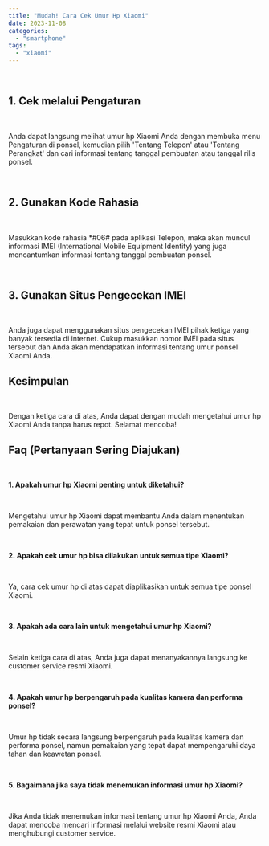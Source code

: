 ```yaml
---
title: "Mudah! Cara Cek Umur Hp Xiaomi"
date: 2023-11-08
categories: 
  - "smartphone"
tags: 
  - "xiaomi"
---
```


 

## 1\. Cek melalui Pengaturan

 

Anda dapat langsung melihat umur hp Xiaomi Anda dengan membuka menu Pengaturan di ponsel, kemudian pilih 'Tentang Telepon' atau 'Tentang Perangkat' dan cari informasi tentang tanggal pembuatan atau tanggal rilis ponsel.

 

## 2\. Gunakan Kode Rahasia

 

Masukkan kode rahasia \*#06# pada aplikasi Telepon, maka akan muncul informasi IMEI (International Mobile Equipment Identity) yang juga mencantumkan informasi tentang tanggal pembuatan ponsel.

 

## 3\. Gunakan Situs Pengecekan IMEI

 

Anda juga dapat menggunakan situs pengecekan IMEI pihak ketiga yang banyak tersedia di internet. Cukup masukkan nomor IMEI pada situs tersebut dan Anda akan mendapatkan informasi tentang umur ponsel Xiaomi Anda.

## Kesimpulan

 

Dengan ketiga cara di atas, Anda dapat dengan mudah mengetahui umur hp Xiaomi Anda tanpa harus repot. Selamat mencoba!

## Faq (Pertanyaan Sering Diajukan)

 

**1\. Apakah umur hp Xiaomi penting untuk diketahui?**

 

Mengetahui umur hp Xiaomi dapat membantu Anda dalam menentukan pemakaian dan perawatan yang tepat untuk ponsel tersebut.

 

**2\. Apakah cek umur hp bisa dilakukan untuk semua tipe Xiaomi?**

 

Ya, cara cek umur hp di atas dapat diaplikasikan untuk semua tipe ponsel Xiaomi.

 

**3\. Apakah ada cara lain untuk mengetahui umur hp Xiaomi?**

 

Selain ketiga cara di atas, Anda juga dapat menanyakannya langsung ke customer service resmi Xiaomi.

 

**4\. Apakah umur hp berpengaruh pada kualitas kamera dan performa ponsel?**

 

Umur hp tidak secara langsung berpengaruh pada kualitas kamera dan performa ponsel, namun pemakaian yang tepat dapat mempengaruhi daya tahan dan keawetan ponsel.

 

**5\. Bagaimana jika saya tidak menemukan informasi umur hp Xiaomi?**

 

Jika Anda tidak menemukan informasi tentang umur hp Xiaomi Anda, Anda dapat mencoba mencari informasi melalui website resmi Xiaomi atau menghubungi customer service.
